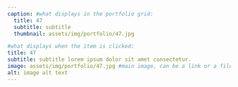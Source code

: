 ```yaml
---
caption: #what displays in the portfolio grid:
  title: 47
  subtitle: subtitle
  thumbnail: assets/img/portfolio/47.jpg

#what displays when the item is clicked:
title: 47
subtitle: subtitle lorem ipsum dolor sit amet consectetur.
image: assets/img/portfolio/47.jpg #main image, can be a link or a file in assets/img/portfolio
alt: image alt text
---
```

